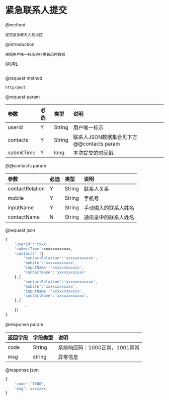 # 紧急联系人提交

@method

```
提交紧急联系人到风控
```

@introduction

```
根据用户唯一标示进行更新风控数据
```

@URL

```

```

@request method

```
http/post
```

@request param

| 参数 | 必选 | 类型 | 说明 |
| :--- | :--- | :--- | :--- |
| userId | Y | String | 用户唯一标示 |
| contacts | Y | String | 联系人JSON数据集合见下方@@contacts param |
| submitTime | Y | long | 本次提交的时间戳 |

@@contacts param

| 参数 | 必选 | 类型 | 说明 |
| :--- | :--- | :--- | :--- |
| contactRelation | Y | String | 联系人关系 |
| mobile | Y | String | 手机号 |
| inputName | Y | String | 手动输入的联系人姓名 |
| contactName | N | String | 通讯录中的联系人姓名 |

@request json

```js
{    
    'userId':'xxxx',
    'submitTime':xxxxxxxxxxxx,
    'contacts':[{
        'contactRelation':'xxxxxxxxxxxx',
        'mobile':'xxxxxxxxxxxx',
        'inputName':'xxxxxxxxxxxx',  
        'contactName':'xxxxxxxxxxxx'
    },{
        'contactRelation':'xxxxxxxxxxxx',
        'mobile':'xxxxxxxxxxxx',
        'inputName':'xxxxxxxxxxxx',  
        'contactName':'xxxxxxxxxxxx',
    },{
        ...
    }]
}
```

@response param

| 返回字段 | 字段类型 | 说明 |
| :--- | :--- | :--- |
| code | String | 系统响应码：1000正常，1001异常 |
| msg | string | 异常信息 |

@response json

```js
{
    'code':'1000',
    'msg':'xxxxxxx'
}
```




